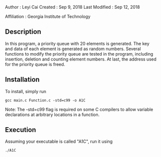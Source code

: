 Author          : Leyi Cai
Created         : Sep 9, 2018
Last Modified   : Sep 12, 2018

Affiliation          : Georgia Institute of Technology


Description
-------------

In this program, a priority queue with 20 elements is generated.
The key and data of each element is generated as random numbers.
Several functions to modify the priority queue are tested in the
program, including insertion, deletion and counting element 
numbers. At last, the address used for the priority queue is freed.


Installation
------------

To install, simply run

    gcc main.c Function.c -std=c99 -o A1C

Note: The -std=c99 flag is required on some C compilers
to allow variable declarations at arbitrary locations in
a function.

Execution
-----------

Assuming your executable is called "A1C", run it using

    ./A1C



